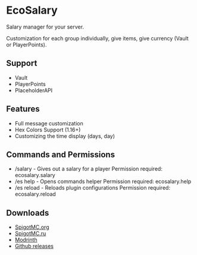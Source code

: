 
# EcoSalary

Salary manager for your server.

Customization for each group individually, give items, give currency (Vault or PlayerPoints).

## Support
- Vault
- PlayerPoints
- PlaceholderAPI 

## Features
- Full message customization
- Hex Colors Support (1.16+)
- Customizing the time display (days, day)

## Commands and Permissions
- /salary - Gives out a salary for a player
  Permission required: ecosalary.salary
- /es help - Opens commands helper
  Permission required: ecosalary.help
- /es reload - Reloads plugin configurations
  Permission required: ecosalary.reload
  
## Downloads
- [SpigotMC.org](https://www.spigotmc.org/resources/ecosalary.111383/)
- [SpigotMC.ru](https://spigotmc.ru/resources/ecosalary-menedzher-zarplat.1571/)
- [Modrinth](https://modrinth.com/plugin/ecosalary)
- [Github releases](https://github.com/Baraban4ik/EcoSalary/releases)

